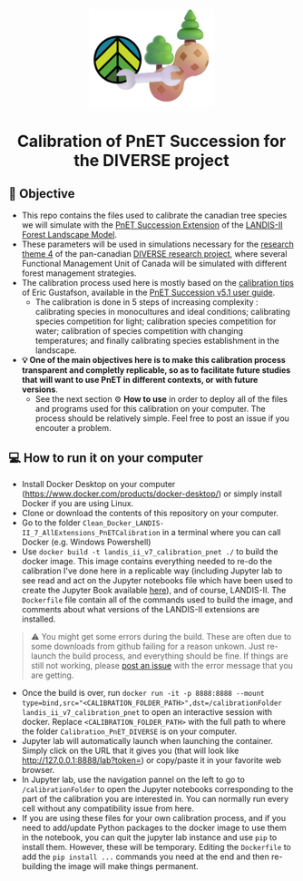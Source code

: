 <p align="center"><img src="./DIVERSE_PnET_Calibration_Logo.png" width="220"></p>

<h1 align="center">Calibration of PnET Succession for the <a src="https://diverseproject.uqo.ca">DIVERSE project</a></h1>

## 🎯 Objective

- This repo contains the files used to calibrate the canadian tree species we will simulate with the [PnET Succession Extension](https://github.com/LANDIS-II-Foundation/Extension-PnET-Succession) of the [LANDIS-II Forest Landscape Model](https://www.landis-ii.org/).
- These parameters will be used in simulations necessary for the [research theme 4](https://diverseproject.uqo.ca/theme-4-evaluation-various-forest-management-approaches/) of the pan-canadian [DIVERSE research project](https://diverseproject.uqo.ca), where several Functional Management Unit of Canada will be simulated with different forest management strategies.
- The calibration process used here is mostly based on the [calibration tips](https://research.fs.usda.gov/about/people/gustafson) of Eric Gustafson, available in the [PnET Succession v5.1 user guide](https://github.com/LANDIS-II-Foundation/Extension-PnET-Succession/blob/master/deploy/docs/LANDIS-II%20PnET-Succession%20v5.1%20User%20Guide.pdf).
    - The calibration is done in 5 steps of increasing complexity : calibrating species in monocultures and ideal conditions; calibrating species competition for light; calibration species competition for water; calibration of species competition with changing temperatures; and finally calibrating species establishment in the landscape.
- **💡 One of the main objectives here is to make this calibration process transparent and completly replicable, so as to facilitate future studies that will want to use PnET in different contexts, or with future versions**.
    - See the next section ⚙ **How to use** in order to deploy all of the files and programs used for this calibration on your computer. The process should be relatively simple. Feel free to post an issue if you encouter a problem.

## 💻 How to run it on your computer

- Install Docker Desktop on your computer (https://www.docker.com/products/docker-desktop/) or simply install Docker if you are using Linux.
- Clone or download the contents of this repository on your computer.
- Go to the folder `Clean_Docker_LANDIS-II_7_AllExtensions_PnETCalibration` in a terminal where you can call Docker (e.g. Windows Powershell)
- Use `docker build -t landis_ii_v7_calibration_pnet ./` to build the docker image. This image contains everything needed to re-do the calibration I've done here in a replicable way (including Jupyter lab to see read and act on the Jupyter notebooks file which have been used to create the Jupyter Book available [here](https://klemet.github.io/Calibration_PnET_DIVERSE/)), and of course, LANDIS-II. The `Dockerfile` file contain all of the commands used to build the image, and comments about what versions of the LANDIS-II extensions are installed.
> ⚠️ You might get some errors during the build. These are often due to some downloads from github failing for a reason unkown. Just re-launch the build process, and everything should be fine. If things are still not working, please [post an issue](https://github.com/Klemet/Calibration_PnET_DIVERSE/issues) with the error message that you are getting.
- Once the build is over, run `docker run -it -p 8888:8888 --mount type=bind,src="<CALIBRATION_FOLDER_PATH>",dst=/calibrationFolder landis_ii_v7_calibration_pnet` to open an interactive session with docker. Replace `<CALIBRATION_FOLDER_PATH>` with the full path to where the folder `Calibration_PnET_DIVERSE` is on your computer.
- Jupyter lab will automatically launch when launching the container. Simply click on the URL that it gives you (that will look like http://127.0.0.1:8888/lab?token=<LONG TOKEN>) or copy/paste it in your favorite web browser.
- In Jupyter lab, use the navigation pannel on the left to go to `/calibrationFolder` to open the Jupyter notebooks corresponding to the part of the calibration you are interested in. You can normally run every cell without any compatibility issue from here.
- If you are using these files for your own calibration process, and if you need to add/update Python packages to the docker image to use them in the notebook, you can quit the jupyter lab instance and use `pip` to install them. However, these will be temporary. Editing the `Dockerfile` to add the `pip install ...` commands you need at the end and then re-building the image will make things permanent.
